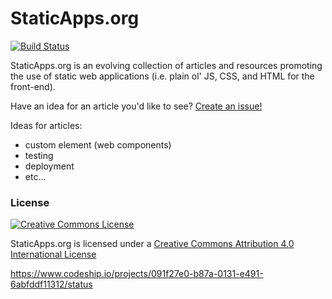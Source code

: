 # StaticApps.org

[![Build Status](https://travis-ci.org/staticapps/staticapps.org.png?branch=production)](https://travis-ci.org/staticapps/staticapps.org)

StaticApps.org is an evolving collection of articles and resources promoting the
use of static web applications (i.e. plain ol' JS, CSS, and HTML for the front-end).

Have an idea for an article you'd like to see? [Create an issue!](https://github.com/staticapps/staticapps.org/issues)

Ideas for articles:

* custom element (web components)
* testing
* deployment
* etc...

### License

[![Creative Commons License](http://i.creativecommons.org/l/by/4.0/88x31.png)](http://creativecommons.org/licenses/by/4.0/)

StaticApps.org is licensed under a [Creative Commons Attribution 4.0 International License](http://creativecommons.org/licenses/by/4.0/)

https://www.codeship.io/projects/091f27e0-b87a-0131-e491-6abfddf11312/status